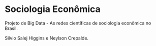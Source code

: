 # Sociologia Econômica

Projeto de Big Data - As redes científicas de sociologia econômica no Brasil.

Silvio Salej Higgins e Neylson Crepalde.
